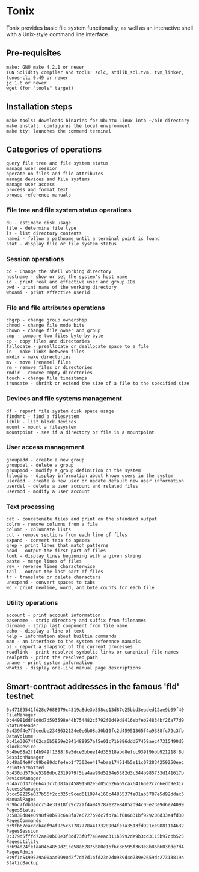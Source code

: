 # **Tonix**

Tonix provides basic file system functionality, as well as an interactive shell with a Unix-style command line interface.

## Pre-requisites

    make: GNU make 4.2.1 or newer
    TON Solidity compiler and tools: solc, stdlib_sol.tvm, tvm_linker, tonos-cli 0.49 or newer
    jq 1.6 or newer
    wget (for "tools" target)

## Installation steps

    make tools: downloads binaries for Ubuntu Linux into ~/bin directory
    make install: configures the local environment
    make tty: launches the command terminal

## Categories of operations

    query file tree and file system status
    manage user session
    operate on files and file attributes
    manage devices and file systems
    manage user access
    process and format text
    browse reference manuals

### File tree and file system status operations

    du - estimate disk usage
    file - determine file type
    ls - list directory contents
    namei - follow a pathname until a terminal point is found
    stat - display file or file system status

### Session operations

    cd - Change the shell working directory
    hostname - show or set the system's host name
    id - print real and effective user and group IDs
    pwd - print name of the working directory
    whoami - print effective userid

### File and file attributes operations

    chgrp - change group ownership
    chmod - change file mode bits
    chown - change file owner and group
    cmp - compare two files byte by byte
    cp - copy files and directories
    fallocate - preallocate or deallocate space to a file
    ln - make links between files
    mkdir - make directories
    mv - move (rename) files
    rm - remove files or directories
    rmdir - remove empty directories
    touch - change file timestamps
    truncate - shrink or extend the size of a file to the specified size

### Devices and file systems management

    df - report file system disk space usage
    findmnt - find a filesystem
    lsblk - list block devices
    mount - mount a filesystem
    mountpoint - see if a directory or file is a mountpoint

### User access management

    groupadd - create a new group
    groupdel - delete a group
    groupmod - modify a group definition on the system
    lslogins - display information about known users in the system
    useradd - create a new user or update default new user information
    userdel - delete a user account and related files
    usermod - modify a user account

### Text processing

    cat - concatenate files and print on the standard output
    colrm - remove columns from a file
    column - columnate lists
    cut - remove sections from each line of files
    expand - convert tabs to spaces
    grep - print lines that match patterns
    head - output the first part of files
    look - display lines beginning with a given string
    paste - merge lines of files
    rev - reverse lines characterwise
    tail - output the last part of files
    tr - translate or delete characters
    unexpand - convert spaces to tabs
    wc - print newline, word, and byte counts for each file

### Utility operations

    account - print account information
    basename - strip directory and suffix from filenames
    dirname - strip last component from file name
    echo - display a line of text
    help - information about builtin commands
    man - an interface to the system reference manuals
    ps - report a snapshot of the current processes
    readlink - print resolved symbolic links or canonical file names
    realpath - print the resolved path
    uname - print system information
    whatis - display one-line manual page descriptions

## Smart-contract addresses in the famous 'fld' testnet

    0:47169541fd28e7688079c4319a8de3b358ce13d87e25bbd3eaded12ae9b09f40      FileManager
    0:44981ddf8d0d7d593598e44b754482c5792f0d49d8416ebfeb24834bf26a77d9      StatusReader
    0:439f4e7f5eedbe2348632124e0e6b08a30b10fc2d45951365f4a9388fc79c3fb      DataVolume
    0:41e30674f62ca6b5859e2941488957af5e01c71b886ddd57458aec47315490d5      BlockDevice
    0:4be68a2f14b949f1388f8e5dce3bbee14d35518abd8efcc93919bbb921218f8d      SessionManager
    0:48a04e9fc99be89ddfe4eb1f7303ee417ebae174514b5e11c072834259250eec      PrintFormatted
    0:430dd570de5398dbc2319979f5ba4aa99d5254e5382d3c344b985733d141617b      DeviceManager
    0:4a7cd37ce66473c7b383a245891502e5d05c626a69ca764165e2c7d6edd9e317      AccessManager
    0:cc59225a037b56f2cc325c9ced611994e160c4485537fe01ab3787e5d92ddac3      ManualPages
    0:9bc7fdbdadc754e31918f29c22af4a949787e22e84052d94c05e23e9d6e74099      PagesStatus
    0:5838d84e0998f90b98c6a8fa7e6727b9dc7fb7a1f686631bf929206d33a4fd30      PagesCommands
    0:9fb67eacdcb4ef94f9c5c67787778a413328904fe7a3513fd921ee9881114632      PagesSession
    0:379d5fffd72aa80b00e3f3dd73f0f748eeac311b5992de9b3cd3115b97cbb525      PagesUtility
    0:694d24fe1aa0464859d21ce58a62875b80e16f6c36595f363e8b86b603bde7d4      PagesAdmin
    0:9f1e5499529a00aad0990d2f7dd7d1bfd23e2d0939d4e739e2659dc27313819a      StaticBackup
